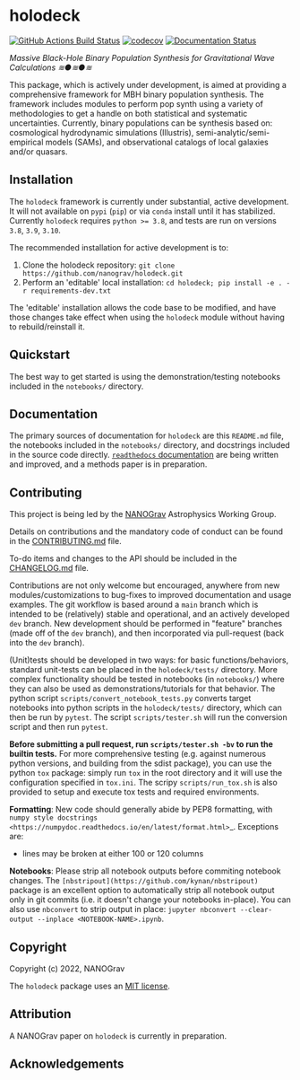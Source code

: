 # holodeck

[//]: # (Badges)
[![GitHub Actions Build Status](https://github.com/nanograv/holodeck/workflows/CI/badge.svg)](https://github.com/nanograv/holodeck/actions?query=workflow%3ACI)
[![codecov](https://codecov.io/gh/nanograv/holodeck/branch/master/graph/badge.svg)](https://codecov.io/gh/nanograv/holodeck/branch/master)
[![Documentation Status](https://readthedocs.org/projects/holodeck-gw/badge/?version=main)](https://holodeck-gw.readthedocs.io/en/main/?badge=main)

*Massive Black-Hole Binary Population Synthesis for Gravitational Wave Calculations ≋●≋●≋*

This package, which is actively under development, is aimed at providing a comprehensive framework for MBH binary population synthesis.  The framework includes modules to perform pop synth using a variety of methodologies to get a handle on both statistical and systematic uncertainties.  Currently, binary populations can be synthesis based on: cosmological hydrodynamic simulations (Illustris), semi-analytic/semi-empirical models (SAMs), and observational catalogs of local galaxies and/or quasars.

## Installation

The `holodeck` framework is currently under substantial, active development.  It will not available on `pypi` (`pip`) or via `conda` install until it has stabilized.  Currently `holodeck` requires `python >= 3.8`, and tests are run on versions `3.8`, `3.9`, `3.10`.

The recommended installation for active development is to:

1) Clone the holodeck repository: `git clone https://github.com/nanograv/holodeck.git`
2) Perform an 'editable' local installation: `cd holodeck; pip install -e . -r requirements-dev.txt`

The 'editable' installation allows the code base to be modified, and have those changes take effect when using the `holodeck` module without having to rebuild/reinstall it.


## Quickstart

The best way to get started is using the demonstration/testing notebooks included in the `notebooks/` directory.

## Documentation

The primary sources of documentation for `holodeck` are this `README.md` file, the notebooks included in the `notebooks/` directory, and docstrings included in the source code directly.  [`readthedocs` documentation](https://readthedocs.org/projects/holodeck-gw) are being written and improved, and a methods paper is in preparation.

## Contributing

This project is being led by the [NANOGrav](http://nanograv.org/) Astrophysics Working Group.

Details on contributions and the mandatory code of conduct can be found in the [CONTRIBUTING.md](./CONTRIBUTING.md) file.

To-do items and changes to the API should be included in the [CHANGELOG.md](./CHANGELOG.md) file.

Contributions are not only welcome but encouraged, anywhere from new modules/customizations to bug-fixes to improved documentation and usage examples.  The git workflow is based around a `main` branch which is intended to be (relatively) stable and operational, and an actively developed `dev` branch.  New development should be performed in "feature" branches (made off of the `dev` branch), and then incorporated via pull-request (back into the `dev` branch).

(Unit)tests should be developed in two ways: for basic functions/behaviors, standard unit-tests can be placed in the `holodeck/tests/` directory.  More complex functionality should be tested in notebooks (in `notebooks/`) where they can also be used as demonstrations/tutorials for that behavior.  The python script `scripts/convert_notebook_tests.py` converts target notebooks into python scripts in the `holodeck/tests/` directory, which can then be run by `pytest`.  The script `scripts/tester.sh` will run the conversion script and then run `pytest`.

**Before submitting a pull request, run `scripts/tester.sh -bv` to run the builtin tests.**
For more comprehensive testing (e.g. against numerous python versions, and building from the sdist package), you can use the python `tox` package: simply run `tox` in the root directory and it will use the configuration specified in `tox.ini`.  The scripy `scripts/run_tox.sh` is also provided to setup and execute tox tests and required environments.

**Formatting**:
New code should generally abide by PEP8 formatting, with `numpy style docstrings <https://numpydoc.readthedocs.io/en/latest/format.html>`_.  Exceptions are:

   * lines may be broken at either 100 or 120 columns

**Notebooks**:
Please strip all notebook outputs before commiting notebook changes.  The `[nbstripout](https://github.com/kynan/nbstripout)` package is an excellent option to automatically strip all notebook output only in git commits (i.e. it doesn't change your notebooks in-place).  You can also use `nbconvert` to strip output in place: `jupyter nbconvert --clear-output --inplace <NOTEBOOK-NAME>.ipynb`.

## Copyright

Copyright (c) 2022, NANOGrav

The `holodeck` package uses an [MIT license](./LICENSE).


## Attribution

A NANOGrav paper on `holodeck` is currently in preparation.


## Acknowledgements
